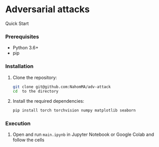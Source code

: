 # Adversarial attacks

Quick Start

### Prerequisites

* Python 3.6+
* pip

### Installation

1. Clone the repository:

   ```bash
   git clone git@github.com:NahomMA/adv-attack
   cd  to the directory 
   ```
2. Install the required dependencies:

   ```bash
   pip install torch torchvision numpy matplotlib seaborn
   ```

### Execution

1. Open and run `main.ipynb` in Jupyter Notebook or Google Colab and follow the cells
